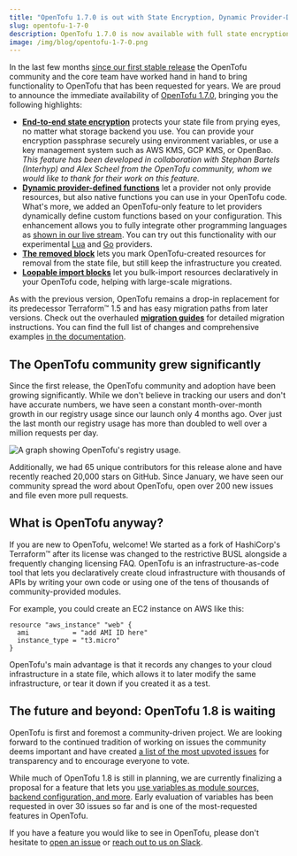```yaml
---
title: "OpenTofu 1.7.0 is out with State Encryption, Dynamic Provider-Defined Functions, and more" 
slug: opentofu-1-7-0
description: OpenTofu 1.7.0 is now available with full state encryption, dynamic provider-defined functions, the removed and loopable import blocks, new migration guides, and much more.
image: /img/blog/opentofu-1-7-0.png
---
```


In the last few months [since our first stable release](/blog/opentofu-is-going-ga/) the OpenTofu community and the core team have worked hand in hand to bring functionality to OpenTofu that has been requested for years.  We are proud to announce the immediate availability of [OpenTofu 1.7.0](https://github.com/opentofu/opentofu/releases/tag/v1.7.0), bringing you the following highlights:

- [**End-to-end state encryption**](/docs/intro/whats-new/#state-encryption) protects your state file from prying eyes, no matter what storage backend you use. You can provide your encryption passphrase securely using environment variables, or use a key management system such as AWS KMS, GCP KMS, or OpenBao. *This feature has been developed in collaboration with Stephan Bartels (Interhyp) and Alex Scheel from the OpenTofu community, whom we would like to thank for their work on this feature.*
- [**Dynamic provider-defined functions**](/docs/intro/whats-new/#provider-defined-functions) let a provider not only provide resources, but also native functions you can use in your OpenTofu code. What's more, we added an OpenTofu-only feature to let providers dynamically define custom functions based on your configuration. This enhancement allows you to fully integrate other programming languages as [shown in our live stream](https://www.youtube.com/watch?v=6OXBv0MYalY). You can try out this functionality with our experimental [Lua](https://github.com/opentofu/terraform-provider-lua) and [Go](https://github.com/opentofu/terraform-provider-go) providers.
- [**The removed block**](/docs/intro/whats-new/#removed-block) lets you mark OpenTofu-created resources for removal from the state file, but still keep the infrastructure you created.
- [**Loopable import blocks**](/docs/intro/whats-new/#loopable-import-blocks) let you bulk-import resources declaratively in your OpenTofu code, helping with large-scale migrations.

As with the previous version, OpenTofu remains a drop-in replacement for its predecessor Terraform™ 1.5 and has easy migration paths from later versions. Check out the overhauled [**migration guides**](/docs/intro/migration/) for detailed migration instructions. You can find the full list of changes and comprehensive examples [in the documentation](/docs/intro/whats-new/).

## The OpenTofu community grew significantly

Since the first release, the OpenTofu community and adoption have been growing significantly. While we don't believe in tracking our users and don't have accurate numbers, we have seen a constant month-over-month growth in our registry usage since our launch only 4 months ago. Over just the last month our registry usage has more than doubled to well over a million requests per day.

![A graph showing OpenTofu's registry usage.](/img/blog/opentofu-registry-april-2024.svg)

Additionally, we had 65 unique contributors for this release alone and have recently reached 20,000 stars on GitHub. Since January, we have seen our community spread the word about OpenTofu, open over 200 new issues and file even more pull requests.

## What is OpenTofu anyway?

If you are new to OpenTofu, welcome! We started as a fork of HashiCorp's Terraform™ after its license was changed to the restrictive BUSL alongside a frequently changing licensing FAQ. OpenTofu is an infrastructure-as-code tool that lets you declaratively create cloud infrastructure with thousands of APIs by writing your own code or using one of the tens of thousands of community-provided modules.

For example, you could create an EC2 instance on AWS like this:

```hcl
resource "aws_instance" "web" {
  ami           = "add AMI ID here"
  instance_type = "t3.micro"
}
```

OpenTofu's main advantage is that it records any changes to your cloud infrastructure in a state file, which allows it to later modify the same infrastructure, or tear it down if you created it as a test.

## The future and beyond: OpenTofu 1.8 is waiting

OpenTofu is first and foremost a community-driven project. We are looking forward to the continued tradition of working on issues the community deems important and have created [a list of the most upvoted issues](https://github.com/opentofu/opentofu/issues/1496) for transparency and to encourage everyone to vote.

While much of OpenTofu 1.8 is still in planning, we are currently finalizing a proposal for a feature that lets you [use variables as module sources, backend configuration, and more](https://github.com/opentofu/opentofu/issues/1042). Early evaluation of variables has been requested in over 30 issues so far and is one of the most-requested features in OpenTofu.

If you have a feature you would like to see in OpenTofu, please don't hesitate to [open an issue](https://github.com/opentofu/opentofu/issues/new/choose) or [reach out to us on Slack](/slack/).